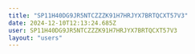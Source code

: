 ```yaml
---
title: "SP11H40DG9JR5NTCZZZK91H7HRJYX7BRTQCXT57V3"
date: 2024-12-10T12:13:24.685Z
user: SP11H40DG9JR5NTCZZZK91H7HRJYX7BRTQCXT57V3
layout: "users"
---
```

    